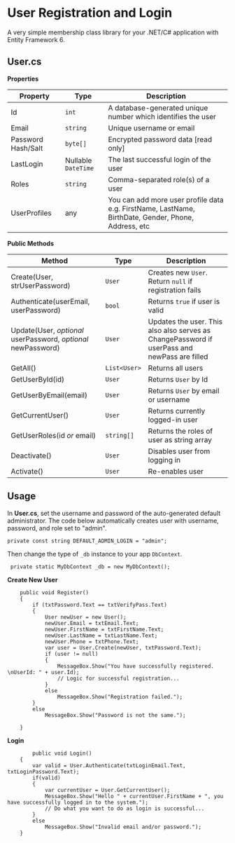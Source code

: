 # User Registration and Login 
A very simple membership class library for your .NET/C# application with Entity Framework 6.

## User.cs
**Properties**

|  Property | Type  |  Description |
|---|---|---|
| Id  |  `int` | A database-generated unique number which identifies the user  |
|  Email | `string`  | Unique username or email  |
|  Password Hash/Salt | `byte[]`  |  Encrypted password data [read only] |
|  LastLogin | Nullable `DateTime`  | The last successful login of the user  |
| Roles  |  `string` | Comma-separated role(s) of a user  |
|  UserProfiles | any  | You can add more user profile data e.g. FirstName, LastName, BirthDate, Gender, Phone, Address, etc  |

**Public Methods**

|  Method |  Type | Description  |
|---|---|---|
| Create(User, strUserPassword)  |  `User` |  Creates new `User`. Return `null` if registration fails |
|  Authenticate(userEmail, userPassword) |  `bool` | Returns `true` if user is valid  |
|  Update(User, *optional* userPassword, *optional* newPassword) | `User`  | Updates the user. This also also serves as ChangePassword if userPass and newPass are filled  |
|  GetAll() | `List<User>`  | Returns all users  |
|  GetUserById(id) | `User`  | Returns `User` by Id |
|  GetUserByEmail(email) | `User`  | Returns `User` by email or username |
|  GetCurrentUser() | `User`  | Returns currently logged-in user |
|  GetUserRoles(id *or* email) | `string[]`  | Returns the roles of user as string array |
|  Deactivate() | `User`  | Disables user from logging in  |
|  Activate() | `User`  | Re-enables user  |

## Usage
In **User.cs**, set the username and password of the auto-generated default administrator. The code below automatically creates user with username, password, and role set to "admin".

    private const string DEFAULT_ADMIN_LOGIN = "admin";

Then change the type of `_db` instance to your app `DbContext`.

     private static MyDbContext _db = new MyDbContext();

**Create New User**

        public void Register()
        {
            if (txtPassword.Text == txtVerifyPass.Text)
            {
                User newUser = new User();
                newUser.Email = txtEmail.Text;
                newUser.FirstName = txtFirstName.Text;
                newUser.LastName = txtLastName.Text;
                newUser.Phone = txtPhone.Text;
                var user = User.Create(newUser, txtPassword.Text);
                if (user != null)
                {
                    MessageBox.Show("You have successfully registered. \nUserId: " + user.Id);
                    // Logic for successful registration...
                }
                else
                    MessageBox.Show("Registration failed.");
            }
            else
                MessageBox.Show("Password is not the same.");

        }

**Login**

            public void Login()
        {
            var valid = User.Authenticate(txtLoginEmail.Text, txtLoginPassword.Text);
            if(valid)
            {
                var currentUser = User.GetCurrentUser();
                MessageBox.Show("Hello " + currentUser.FirstName + ", you have successfully logged in to the system.");
                // Do what you want to do as login is successful...
            }
            else
                MessageBox.Show("Invalid email and/or password.");
        }
